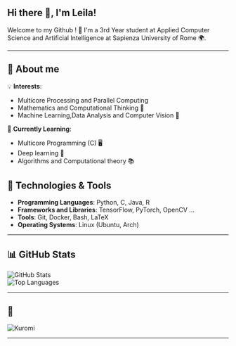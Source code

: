 ## Hi there 👋, I'm Leila!

Welcome to my Github ! 🌸 I'm a 3rd Year student at Applied Computer Science and Artificial Intelligence at Sapienza University of Rome 🌍.

---

## 🌟  About me

💡 **Interests**:
  - Multicore Processing and Parallel Computing 
  - Mathematics and Computational Thinking 🧮
  - Machine Learning,Data Analysis and Computer Vision 🤖
    
🌱 **Currently Learning**:
  -  Multicore Programming (C) 🖥️
  -  Deep learning 🤖
  -  Algorithms and Computational theory 📚

    
## 🔧 Technologies & Tools
- **Programming Languages**: Python, C, Java, R
- **Frameworks and Libraries**: TensorFlow, PyTorch, OpenCV ...
- **Tools**: Git, Docker, Bash, LaTeX
- **Operating Systems**: Linux (Ubuntu, Arch)

---

## 📊 GitHub Stats
![GitHub Stats](https://github-readme-stats.vercel.app/api?username=LleilaA13&show_icons=true&theme=tokyonight)  
![Top Languages](https://github-readme-stats.vercel.app/api/top-langs/?username=LleilaA13&layout=compact&theme=tokyonight)

---
## 🎀 
![Kuromi](https://media.tenor.com/C_P5PvT8xE8AAAAi/kumori-corner-peak.gif)

---

